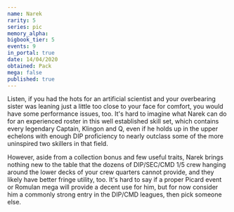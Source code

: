 ```yaml
---
name: Narek
rarity: 5
series: pic
memory_alpha:
bigbook_tier: 5
events: 9
in_portal: true
date: 14/04/2020
obtained: Pack
mega: false
published: true
---
```


Listen, if you had the hots for an artificial scientist and your overbearing sister was leaning just a little too close to your face for comfort, you would have some performance issues, too. It's hard to imagine what Narek can do for an experienced roster in this well established skill set, which contains every legendary Captain, Klingon and Q, even if he holds up in the upper echelons with enough DIP proficiency to nearly outclass some of the more uninspired two skillers in that field.

However, aside from a collection bonus and few useful traits, Narek brings nothing new to the table that the dozens of DIP/SEC/CMD 1/5 crew hanging around the lower decks of your crew quarters cannot provide, and they likely have better fringe utility, too. It's hard to say if a proper Picard event or Romulan mega will provide a decent use for him, but for now consider him a commonly strong entry in the DIP/CMD leagues, then pick someone else.
